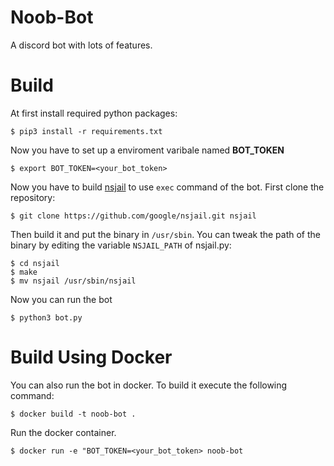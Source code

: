 # Noob-Bot
A discord bot with lots of features.

# Build
At first install required python packages:
```
$ pip3 install -r requirements.txt
```

Now you have to set up a enviroment varibale named **BOT_TOKEN**
```
$ export BOT_TOKEN=<your_bot_token>
```

Now you have to build [nsjail](https://github.com/google/nsjail.git) to use `exec` command of the bot.
First clone the repository:
```
$ git clone https://github.com/google/nsjail.git nsjail
```
Then build it and put the binary in `/usr/sbin`. You can tweak the path of the binary by editing the variable `NSJAIL_PATH` of nsjail.py:
```
$ cd nsjail
$ make
$ mv nsjail /usr/sbin/nsjail
```
Now you can run the bot
```
$ python3 bot.py
```

# Build Using Docker
You can also run the bot in docker. To build it execute the following command:
```
$ docker build -t noob-bot .
```

Run the docker container.
```
$ docker run -e "BOT_TOKEN=<your_bot_token> noob-bot
```